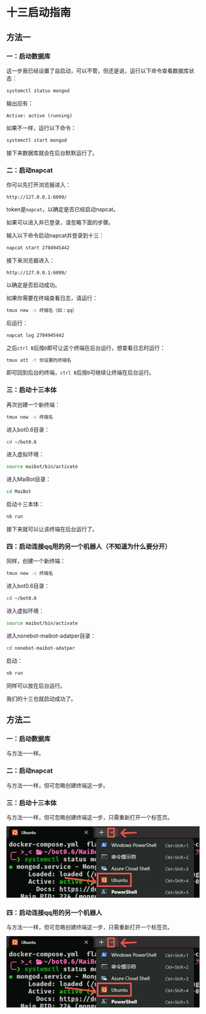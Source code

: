 # 十三启动指南

## 方法一

### 一：启动数据库

这一步我已经设置了自启动，可以不管，但还是说，运行以下命令查看数据库状态：

```zsh
systemctl status mongod
```

输出应有：

```
Active: active (running)
```

如果不一样，运行以下命令：

```zsh
systemctl start mongod
```

接下来数据库就会在后台默默运行了。

### 二：启动napcat

你可以先打开浏览器进入：
```
http://127.0.0.1:6099/
```
token是`napcat`，以确定是否已经启动napcat。

如果可以进入并已登录，请忽略下面的步骤。

输入以下命令启动napcat并登录到十三：

```zsh
napcat start 2704945442
```

接下来浏览器进入：
```
http://127.0.0.1:6099/
```
以确定是否启动成功。

如果你需要在终端查看日志，请运行：

```zsh
tmux new -s 终端名（如：qq）
```

后运行：

```zsh
napcat log 2704945442
```

之后`ctrl B`后按`D`即可让这个终端在后台运行，想查看日志时运行：

```zsh
tmux att -t 你设置的终端名
```

即可回到后台的终端，`ctrl B`后按`D`可继续让终端在后台运行。

### 三：启动十三本体

再次创建一个新终端：

```zsh
tmux new -s 终端名
```

进入bot0.6目录：

```zsh
cd ~/bot0.6
```

进入虚拟环境：

```zsh
source maibot/bin/activate
```

进入MaiBot目录：

```zsh
cd MaiBot
```

启动十三本体：

```zsh
nb run
```

接下来就可以让该终端在后台运行了。

### 四：启动连接qq用的另一个机器人（不知道为什么要分开）

同样，创建一个新终端：

```zsh
tmux new -s 终端名
```

进入bot0.6目录：

```zsh
cd ~/bot0.6
```

进入虚拟环境：

```zsh
source maibot/bin/activate
```

进入nonebot-maibot-adatper目录：

```zsh
cd nonebot-maibot-adatper
```

启动：

```zsh
nb run
```

同样可以放在后台运行。

我们的十三也就启动成功了。

## 方法二

### 一：启动数据库

与方法一一样。

### 二：启动napcat

与方法一一样，但可忽略创建终端这一步。

### 三：启动十三本体

与方法一一样，但可忽略创建终端这一步，只需重新打开一个标签页。

![新建标签页](新建标签页.jpg)

### 四：启动连接qq用的另一个机器人

与方法一一样，但可忽略创建终端这一步，只需重新打开一个标签页。

![新建标签页](新建标签页.jpg)
